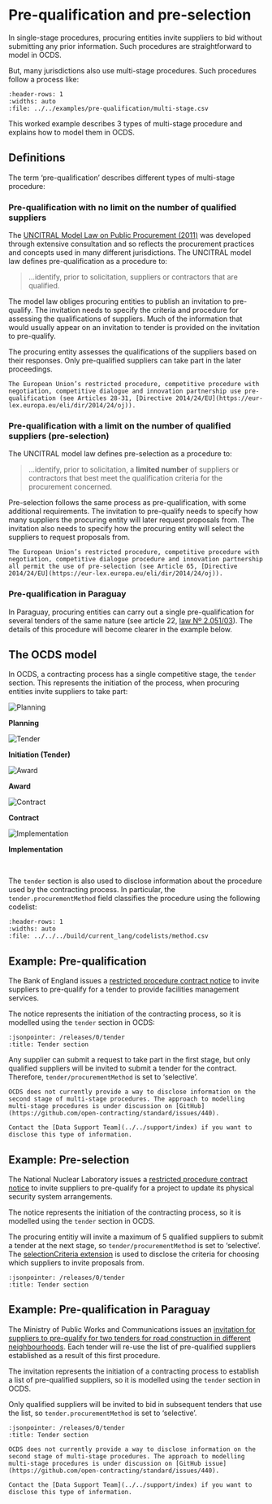 # Pre-qualification and pre-selection

In single-stage procedures, procuring entities invite suppliers to bid without submitting any prior information.  Such procedures are straightforward to model in OCDS.

But, many jurisdictions also use multi-stage procedures. Such procedures follow a process like:

```{csv-table}
:header-rows: 1
:widths: auto
:file: ../../examples/pre-qualification/multi-stage.csv
```

This worked example describes 3 types of multi-stage procedure and explains how to model them in OCDS.

## Definitions

The term ‘pre-qualification’ describes different types of multi-stage procedure:

### Pre-qualification with no limit on the number of qualified suppliers

The [UNCITRAL Model Law on Public Procurement (2011)](https://uncitral.un.org/en/texts/procurement/modellaw/public_procurement) was developed through extensive consultation and so reflects the procurement practices and concepts used in many different jurisdictions. The UNCITRAL model law defines pre-qualification as a procedure to:

> ...identify, prior to solicitation, suppliers or contractors that are qualified.

The model law obliges procuring entities to publish an invitation to pre-qualify. The invitation needs to specify the criteria and procedure for assessing the qualifications of suppliers. Much of the information that would usually appear on an invitation to tender is provided on the invitation to pre-qualify.

The procuring entity assesses the qualifications of the suppliers based on their responses. Only pre-qualified suppliers can take part in the later proceedings.

```{note}
The European Union’s restricted procedure, competitive procedure with negotiation, competitive dialogue and innovation partnership use pre-qualification (see Articles 28-31, [Directive 2014/24/EU](https://eur-lex.europa.eu/eli/dir/2014/24/oj)).
```

### Pre-qualification with a limit on the number of qualified suppliers (pre-selection)

The UNCITRAL model law defines pre-selection as a procedure to:

> ...identify, prior to solicitation, a **limited number** of suppliers or contractors that best meet the qualification criteria for the procurement concerned.

Pre-selection follows the same process as pre-qualification, with some additional requirements. The invitation to pre-qualify needs to specify how many suppliers the procuring entity will later request proposals from. The invitation also needs to specify how the procuring entity will select the suppliers to request proposals from.

```{note}
The European Union’s restricted procedure, competitive procedure with negotiation, competitive dialogue procedure and innovation partnership all permit the use of pre-selection (see Article 65, [Directive 2014/24/EU](https://eur-lex.europa.eu/eli/dir/2014/24/oj)).
```

### Pre-qualification in Paraguay

In Paraguay, procuring entities can carry out a single pre-qualification for several tenders of the same nature (see article 22, [law Nº 2.051/03](https://www.contrataciones.gov.py/documentos/download/marco-legal/12760)). The details of this procedure will become clearer in the example below.

## The OCDS model

In OCDS, a contracting process has a single competitive stage, the `tender` section. This represents the initiation of the process, when procuring entities invite suppliers to take part:

<div style="width:100%">

<div class="process-table">

![Planning](../../_static/svg/grey_planning.svg)

**Planning**

</div>

<div class="process-table">

![Tender](../../_static/svg/green_tendering.svg)

**Initiation (Tender)**

</div>

<div class="process-table">

![Award](../../_static/svg/grey_awarded.svg)

**Award**

</div>

<div class="process-table">

![Contract](../../_static/svg/grey_signed.svg)

**Contract**

</div>

<div class="process-table">

![Implementation](../../_static/svg/grey_implementation.svg)

**Implementation**

</div>

</div>
<br clear="all"/>

The `tender` section is also used to disclose information about the procedure used by the contracting process. In particular, the `tender.procurementMethod` field classifies the procedure using the following codelist:

```{csv-table-no-translate}
:header-rows: 1
:widths: auto
:file: ../../../build/current_lang/codelists/method.csv
```

## Example: Pre-qualification

The Bank of England issues a [restricted procedure contract notice](https://ted.europa.eu/udl?uri=TED:NOTICE:90873-2019:TEXT:EN:HTML) to invite suppliers to pre-qualify for a tender to provide facilities management services.

The notice represents the initiation of the contracting process, so it is modelled using the `tender` section in OCDS:

```{jsoninclude} ../../examples/pre-qualification/pre-qualification_tender.json
:jsonpointer: /releases/0/tender
:title: Tender section
```

Any supplier can submit a request to take part in the first stage, but only qualified suppliers will be invited to submit a tender for the contract. Therefore, `tender/procurementMethod` is set to ‘selective’.

```{note}
OCDS does not currently provide a way to disclose information on the second stage of multi-stage procedures. The approach to modelling multi-stage procedures is under discussion on [GitHub](https://github.com/open-contracting/standard/issues/440).

Contact the [Data Support Team](../../support/index) if you want to disclose this type of information.
```

## Example: Pre-selection

The National Nuclear Laboratory issues a [restricted procedure contract notice](https://ted.europa.eu/udl?uri=TED:NOTICE:28681-2020:TEXT:EN:HTML&src=0) to invite suppliers to pre-qualify for a project to update its physical security system arrangements.

The notice represents the initiation of the contracting process, so it is modelled using the `tender` section in OCDS.

The procuring entitiy will invite a maximum of 5 qualified suppliers to submit a tender at the next stage, so `tender/procurementMethod` is set to ‘selective’. The [selectionCriteria extension](https://extensions.open-contracting.org/en/extensions/selectionCriteria/master/) is used to disclose the criteria for choosing which suppliers to invite proposals from.

```{jsoninclude} ../../examples/pre-qualification/pre-selection_tender.json
:jsonpointer: /releases/0/tender
:title: Tender section
```

## Example: Pre-qualification in Paraguay

The Ministry of Public Works and Communications issues an [invitation for suppliers to pre-qualify for two tenders for road construction in different neighbourhoods](https://contrataciones.gov.py/licitaciones/convocatoria/338229-servicios-consultoria-estudios-factibilidad-diseno-final-ingenieria-tramos-caminos-1/precalificacion.html). Each tender will re-use the list of pre-qualified suppliers established as a result of this first procedure.

The invitation represents the initiation of a contracting process to establish a list of pre-qualified suppliers, so it is modelled using the `tender` section in OCDS.

Only qualified suppliers will be invited to bid in subsequent tenders that use the list, so `tender.procurementMethod` is set to ‘selective’.

```{jsoninclude} ../../examples/pre-qualification/pre-qualification_paraguay.json
:jsonpointer: /releases/0/tender
:title: Tender section
```

```{note}
OCDS does not currently provide a way to disclose information on the second stage of multi-stage procedures. The approach to modelling multi-stage procedures is under discussion on [GitHub issue](https://github.com/open-contracting/standard/issues/440).

Contact the [Data Support Team](../../support/index) if you want to disclose this type of information.
```
